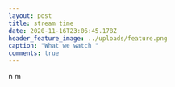 ```yaml
---
layout: post
title: stream time
date: 2020-11-16T23:06:45.178Z
header_feature_image: ../uploads/feature.png
caption: "What we watch "
comments: true
---
```

n m
